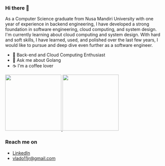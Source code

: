 ### Hi there 👋

As a Computer Science graduate from Nusa Mandiri University with one year of experience in backend engineering, I have developed a strong foundation in software engineering, cloud computing, and system design. I'm currently learning about cloud computing and system design. With hard and soft skills, I have learned, used, and polished over the last few years, I would like to pursue and deep dive even further as a software engineer.

- 🌱 Back-end and Cloud Computing Enthusiast
- 💬 Ask me about Golang
- ☕ I'm a coffee lover


<p align="left">
<a href="https://github.com/robertheo15">
  <img height="180em" src="https://github-readme-stats-eight-theta.vercel.app/api?username=rivaldojuliano&show_icons=true&theme=algolia&include_all_commits=true&count_private=true"/>
  <img height="180em" src="https://github-readme-stats-eight-theta.vercel.app/api/top-langs/?username=rivaldojuliano&layout=compact&langs_count=8&theme=algolia"/>
</a>
</p>

### Reach me on
- <a href="https://www.linkedin.com/in/rivaldojuliano/" target="_blank">LinkedIn</a>
- vlado11jr@gmail.com

<!-- - 👯 I’m looking to collaborate on ...
- 🤔 I’m looking for help with ...
- 💬 Ask me about ...
- 📫 How to reach me: ...
- 😄 Pronouns: ...
- ⚡ Fun fact: ...
--!>
